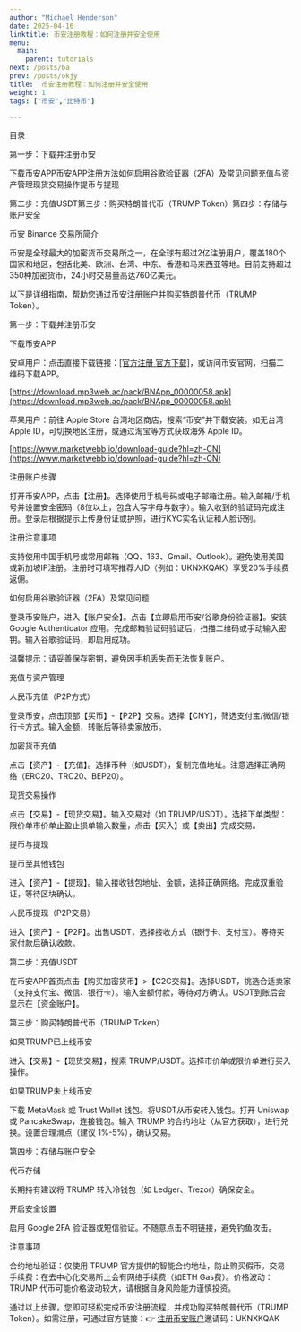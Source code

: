 ```yaml
---
author: "Michael Henderson"
date: 2025-04-16
linktitle: 币安注册教程：如何注册并安全使用
menu:
  main:
    parent: tutorials
next: /posts/ba
prev: /posts/okjy
title:  币安注册教程：如何注册并安全使用
weight: 1
tags: ["币安","比特币"]

---
```

目录

第一步：下载并注册币安

下载币安APP币安APP注册方法如何启用谷歌验证器（2FA）及常见问题充值与资产管理现货交易操作提币与提现

第二步：充值USDT第三步：购买特朗普代币（TRUMP Token）第四步：存储与账户安全

币安 Binance 交易所简介

币安是全球最大的加密货币交易所之一，在全球有超过2亿注册用户，覆盖180个国家和地区，包括北美、欧洲、台湾、中东、香港和马来西亚等地。目前支持超过350种加密货币，24小时交易量高达760亿美元。

以下是详细指南，帮助您通过币安注册账户并购买特朗普代币（TRUMP Token）。

第一步：下载并注册币安

下载币安APP

安卓用户：点击直接下载链接：[[官方注册 官方下载]](https://www.binance.com/join?ref=UKNXKQAK)，或访问币安官网，扫描二维码下载APP。

[https://download.mp3web.ac/pack/BNApp_00000058.apk](https://download.mp3web.ac/pack/BNApp_00000058.apk)

苹果用户：前往 Apple Store 台湾地区商店，搜索“币安”并下载安装。如无台湾 Apple ID，可切换地区注册，或通过淘宝等方式获取海外 Apple ID。

[https://www.marketwebb.io/download-guide?hl=zh-CN](https://www.marketwebb.io/download-guide?hl=zh-CN)

注册账户步骤

打开币安APP，点击【注册】。选择使用手机号码或电子邮箱注册。输入邮箱/手机号并设置安全密码（8位以上，包含大写字母与数字）。输入收到的验证码完成注册。登录后根据提示上传身份证或护照，进行KYC实名认证和人脸识别。

注册注意事项

支持使用中国手机号或常用邮箱（QQ、163、Gmail、Outlook）。避免使用美国或新加坡IP注册。注册时可填写推荐人ID（例如：UKNXKQAK）享受20%手续费返佣。

如何启用谷歌验证器（2FA）及常见问题

登录币安账户，进入【账户安全】。点击【立即启用币安/谷歌身份验证器】。安装 Google Authenticator 应用。完成邮箱验证码验证后，扫描二维码或手动输入密钥。输入谷歌验证码，即启用成功。

温馨提示：请妥善保存密钥，避免因手机丢失而无法恢复账户。

充值与资产管理

人民币充值（P2P方式）

登录币安，点击顶部【买币】-【P2P】交易。选择【CNY】，筛选支付宝/微信/银行卡方式。输入金额，转账后等待卖家放币。

加密货币充值

点击【资产】-【充值】。选择币种（如USDT），复制充值地址。注意选择正确网络（ERC20、TRC20、BEP20）。

现货交易操作

点击【交易】-【现货交易】。输入交易对（如 TRUMP/USDT）。选择下单类型：限价单市价单止盈止损单输入数量，点击【买入】或【卖出】完成交易。

提币与提现

提币至其他钱包

进入【资产】-【提现】。输入接收钱包地址、金额，选择正确网络。完成双重验证，等待区块确认。

人民币提现（P2P交易）

进入【资产】-【P2P】。出售USDT，选择接收方式（银行卡、支付宝）。等待买家付款后确认收款。

第二步：充值USDT

在币安APP首页点击【购买加密货币】>【C2C交易】。选择USDT，挑选合适卖家（支持支付宝、微信、银行卡）。输入金额付款，等待对方确认。USDT到账后会显示在【资金账户】。

第三步：购买特朗普代币（TRUMP Token）

如果TRUMP已上线币安

进入【交易】-【现货交易】，搜索 TRUMP/USDT。选择市价单或限价单进行买入操作。

如果TRUMP未上线币安

下载 MetaMask 或 Trust Wallet 钱包。将USDT从币安转入钱包。打开 Uniswap 或 PancakeSwap，连接钱包。输入 TRUMP 的合约地址（从官方获取），进行兑换。设置合理滑点（建议 1%-5%），确认交易。

第四步：存储与账户安全

代币存储

长期持有建议将 TRUMP 转入冷钱包（如 Ledger、Trezor）确保安全。

开启安全设置

启用 Google 2FA 验证器或短信验证。不随意点击不明链接，避免钓鱼攻击。

注意事项

合约地址验证：仅使用 TRUMP 官方提供的智能合约地址，防止购买假币。交易手续费：在去中心化交易所上会有网络手续费（如ETH Gas费）。价格波动：TRUMP 代币可能价格波动较大，请根据自身风险能力谨慎投资。

通过以上步骤，您即可轻松完成币安注册流程，并成功购买特朗普代币（TRUMP Token）。如需注册，可通过官方链接：👉 [注册币安账户](https://www.binance.com/join?ref=UKNXKQAK)邀请码：UKNXKQAK